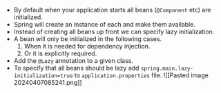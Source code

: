- By default when your application starts all beans (`@Component` etc) are initialized.
-  Spring will create an instance of each and make them available.
- Instead of creating all beans up front we can specify lazy initialization.
- A bean will only be initialized in the following cases. 
     1. When it is needed for dependency injection.
     2. Or it is explicitly required.
- Add the `@Lazy` annotation to a given class.
- To specify that all beans should be lazy add `spring.main.lazy-initialization=true` to `application.properties` file.
![[Pasted image 20240407085241.png]]
